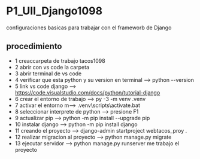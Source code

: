 # P1_UII_Django1098
configuraciones basicas para trabajar con el frameworb de Django
## procedimiento 
- 1 creaccarpeta de trabajo   tacos1098 
- 2 abrir con vs code la carpeta
- 3 abrir terminal de vs code
- 4 verificar que esta python y su version en terminal -->  python --version
- 5 link vs code django --> https://code.visualstudio.com/docs/python/tutorial-django
- 6 crear el entorno de trabajo -->  py -3 -m venv .venv
- 7 activar el entorno m-->  .venv\scripts\activate.bat
- 8 seleccionar interprete de python --> presione F1
- 9 actualizar pip -->  python -m pip install --upgrade pip
- 10 instalar django --> python -m pip install django
- 11 creando el proyecto --> django-admin startproject webtacos_proy .
- 12 realizar migracion al proyecto --> python manage.py migrate
- 13 ejecutar servidor --> python manage.py runserver
me trabajo el proyecto 
